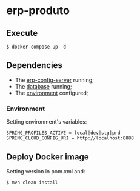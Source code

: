 # erp-produto

## Execute
```shell
$ docker-compose up -d
```
## Dependencies
- The [erp-config-server](https://github.com/dehemart/erp-config-server) running;
- The [database](https://github.com/dehemart/erp-database) running;
- The [environment](#environment) configured;

### Environment

Setting environment's variables:  
```shell
SPRING_PROFILES_ACTIVE = local|dev|stg|prd 
SPRING_CLOUD_CONFIG_URI = http://localhost:8888
```

## Deploy Docker image
Setting version in pom.xml and:
```shell
$ mvn clean install
```